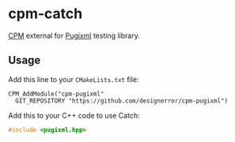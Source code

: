 # cpm-catch
[CPM](http://cpm.rocks) external for
[Pugixml](https://github.com/zeux/pugixml) testing library.

## Usage

Add this line to your `CMakeLists.txt` file:
```
CPM_AddModule("cpm-pugixml"
  GIT_REPOSITORY "https://github.com/designerror/cpm-pugixml")
```

Add this to your C++ code to use Catch:
```c++
#include <pugixml.hpp>
```


